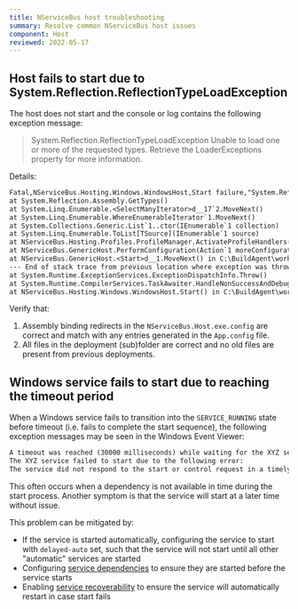 ```yaml
---
title: NServiceBus host troubleshooting
summary: Resolve common NServiceBus host issues
component: Host
reviewed: 2022-05-17
---
```


## Host fails to start due to System.Reflection.ReflectionTypeLoadException

The host does not start and the console or log contains the following exception message:

> System.Reflection.ReflectionTypeLoadException Unable to load one or more of the requested types. Retrieve the LoaderExceptions property for more information.

Details:

```txt
Fatal,NServiceBus.Hosting.Windows.WindowsHost,Start failure,"System.Reflection.ReflectionTypeLoadException Unable to load one or more of the requested types. Retrieve the LoaderExceptions property for more information. at System.Reflection.RuntimeModule.GetTypes(RuntimeModule module)
at System.Reflection.Assembly.GetTypes()
at System.Linq.Enumerable.<SelectManyIterator>d__17`2.MoveNext()
at System.Linq.Enumerable.WhereEnumerableIterator`1.MoveNext()
at System.Collections.Generic.List`1..ctor(IEnumerable`1 collection)
at System.Linq.Enumerable.ToList[TSource](IEnumerable`1 source)
at NServiceBus.Hosting.Profiles.ProfileManager.ActivateProfileHandlers(EndpointConfiguration config) in C:\BuildAgent\work\3fdd02ec65f005b\src\NServiceBus.Hosting.Windows\Profiles\ProfileManager.cs:line 104
at NServiceBus.GenericHost.PerformConfiguration(Action`1 moreConfiguration) in C:\BuildAgent\work\3fdd02ec65f005b\src\NServiceBus.Hosting.Windows\GenericHost.cs:line 82
at NServiceBus.GenericHost.<Start>d__1.MoveNext() in C:\BuildAgent\work\3fdd02ec65f005b\src\NServiceBus.Hosting.Windows\GenericHost.cs:line 53
--- End of stack trace from previous location where exception was thrown ---
at System.Runtime.ExceptionServices.ExceptionDispatchInfo.Throw()
at System.Runtime.CompilerServices.TaskAwaiter.HandleNonSuccessAndDebuggerNotification(Task task)
at NServiceBus.Hosting.Windows.WindowsHost.Start() in C:\BuildAgent\work\3fdd02ec65f005b\src\NServiceBus.Hosting.Windows\WindowsHost.cs:line 32
```

Verify that:

1. Assembly binding redirects in the `NServiceBus.Host.exe.config` are correct and match with any entries generated in the `App.config` file.
2. All files in the deployment (sub)folder are correct and no old files are present from previous deployments.

## Windows service fails to start due to reaching the timeout period

When a Windows service fails to transition into the `SERVICE_RUNNING` state before timeout (i.e. fails to complete the start sequence), the following exception messages may be seen in the Windows Event Viewer:

```txt
A timeout was reached (30000 milliseconds) while waiting for the XYZ service to connect.
The XYZ service failed to start due to the following error:
The service did not respond to the start or control request in a timely fashion
```

This often occurs when a dependency is not available in time during the start process. Another symptom is that the service will start at a later time without issue.

This problem can be mitigated by:

- If the service is started automatically, configuring the service to start with `delayed-auto` set, such that the service will not start until all other "automatic" services are started 
- Configuring [service dependencies](/nservicebus/hosting/windows-service.md#installation-specifying-service-dependencies) to ensure they are started before the service starts
- Enabling [service recoverability](/nservicebus/hosting/windows-service.md#installation-setting-the-restart-recovery-options) to ensure the service will automatically restart in case start fails
